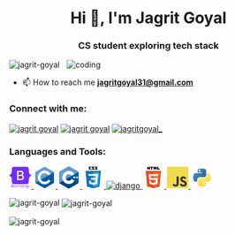 <h1 align="center">Hi 👋, I'm Jagrit Goyal</h1>
<h3 align="center">CS student exploring tech stack</h3>
<img align = "right" width = 400 alt ="coding" src ="https://www.google.com/search?q=a+mna+doing+coding&tbm=isch&ved=2ahUKEwjluvnP-7v_AhWThdgFHbecCmUQ2-cCegQIABAA&oq=a+mna+doing+coding&gs_lcp=CgNpbWcQAzoECCMQJzoHCCMQ6gIQJzoHCAAQigUQQzoICAAQgAQQsQM6BQgAEIAEOgoIABCKBRCxAxBDOgYIABAIEB46CQgAEBgQgAQQClDWBVioJWCHL2gBcAB4AYABtAOIAZsfkgEKMC4xMi42LjAuMZgBAKABAaoBC2d3cy13aXotaW1nsAEKwAEB&sclient=img&ei=XyKGZKWPIZOL4t4Pt7mqqAY&bih=625&biw=1366&rlz=1C1VDKB_enIN1060IN1060#imgrc=aZ-JGTDI6G45IM&imgdii=6Dbe88Hv4twU9M">

<p align="left"> <img src="https://komarev.com/ghpvc/?username=jagrit-goyal&label=Profile%20views&color=0e75b6&style=flat" alt="jagrit-goyal" /> </p>

- 📫 How to reach me **jagritgoyal31@gmail.com**

<h3 align="left">Connect with me:</h3>
<p align="left">
<a href="https://www.linkedin.com/in/jagrit-goyal-713560236/" target="blank"><img align="center" src="https://raw.githubusercontent.com/rahuldkjain/github-profile-readme-generator/master/src/images/icons/Social/linked-in-alt.svg" alt="jagrit goyal" height="30" width="40" /></a>
<a href="https://www.kaggle.com/jagritgoyal" target="blank"><img align="center" src="https://raw.githubusercontent.com/rahuldkjain/github-profile-readme-generator/master/src/images/icons/Social/kaggle.svg" alt="jagrit goyal" height="30" width="40" /></a>
<a href="https://instagram.com/jagritgoyal_" target="blank"><img align="center" src="https://raw.githubusercontent.com/rahuldkjain/github-profile-readme-generator/master/src/images/icons/Social/instagram.svg" alt="jagritgoyal_" height="30" width="40" /></a>
</p>

<h3 align="left">Languages and Tools:</h3>
<p align="left"> <a href="https://getbootstrap.com" target="_blank" rel="noreferrer"> <img src="https://raw.githubusercontent.com/devicons/devicon/master/icons/bootstrap/bootstrap-plain-wordmark.svg" alt="bootstrap" width="40" height="40"/> </a> <a href="https://www.cprogramming.com/" target="_blank" rel="noreferrer"> <img src="https://raw.githubusercontent.com/devicons/devicon/master/icons/c/c-original.svg" alt="c" width="40" height="40"/> </a> <a href="https://www.w3schools.com/cpp/" target="_blank" rel="noreferrer"> <img src="https://raw.githubusercontent.com/devicons/devicon/master/icons/cplusplus/cplusplus-original.svg" alt="cplusplus" width="40" height="40"/> </a> <a href="https://www.w3schools.com/css/" target="_blank" rel="noreferrer"> <img src="https://raw.githubusercontent.com/devicons/devicon/master/icons/css3/css3-original-wordmark.svg" alt="css3" width="40" height="40"/> </a> <a href="https://www.djangoproject.com/" target="_blank" rel="noreferrer"> <img src="https://cdn.worldvectorlogo.com/logos/django.svg" alt="django" width="40" height="40"/> </a> <a href="https://www.w3.org/html/" target="_blank" rel="noreferrer"> <img src="https://raw.githubusercontent.com/devicons/devicon/master/icons/html5/html5-original-wordmark.svg" alt="html5" width="40" height="40"/> </a> <a href="https://developer.mozilla.org/en-US/docs/Web/JavaScript" target="_blank" rel="noreferrer"> <img src="https://raw.githubusercontent.com/devicons/devicon/master/icons/javascript/javascript-original.svg" alt="javascript" width="40" height="40"/> </a> <a href="https://www.python.org" target="_blank" rel="noreferrer"> <img src="https://raw.githubusercontent.com/devicons/devicon/master/icons/python/python-original.svg" alt="python" width="40" height="40"/> </a> </p>

<p><img align="left" src="https://github-readme-stats.vercel.app/api/top-langs?username=jagrit-goyal&show_icons=true&locale=en&layout=compact" alt="jagrit-goyal" /></p>

<p>&nbsp;<img align="center" src="https://github-readme-stats.vercel.app/api?username=jagrit-goyal&show_icons=true&locale=en" alt="jagrit-goyal" /></p>

<p><img align="center" src="https://github-readme-streak-stats.herokuapp.com/?user=jagrit-goyal&" alt="jagrit-goyal" /></p>
